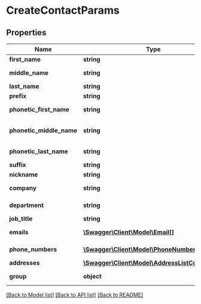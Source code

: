 # CreateContactParams

## Properties
Name | Type | Description | Notes
------------ | ------------- | ------------- | -------------
**first_name** | **string** | First Name | [optional] 
**middle_name** | **string** | Middle Name | [optional] 
**last_name** | **string** | Last Name | [optional] 
**prefix** | **string** | Prefix | [optional] 
**phonetic_first_name** | **string** | Phonetic First Name | [optional] 
**phonetic_middle_name** | **string** | Phonetic Middle Name | [optional] 
**phonetic_last_name** | **string** | Phonetic Last Name | [optional] 
**suffix** | **string** | Suffix | [optional] 
**nickname** | **string** | Nickname | [optional] 
**company** | **string** | Company Name | [optional] 
**department** | **string** | Department Name | [optional] 
**job_title** | **string** | Job Title | [optional] 
**emails** | [**\Swagger\Client\Model\Email[]**](Email.md) | Email Addresses | [optional] 
**phone_numbers** | [**\Swagger\Client\Model\PhoneNumberContact[]**](PhoneNumberContact.md) | Phone Numbers | [optional] 
**addresses** | [**\Swagger\Client\Model\AddressListContacts[]**](AddressListContacts.md) | Addresses | [optional] 
**group** | **object** | Contact Group | [optional] 

[[Back to Model list]](../README.md#documentation-for-models) [[Back to API list]](../README.md#documentation-for-api-endpoints) [[Back to README]](../README.md)



